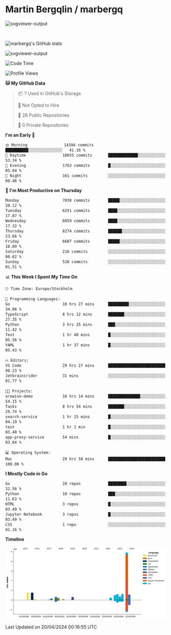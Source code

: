 # Martin Bergqlin / marbergq

![svgviewer-output](https://user-images.githubusercontent.com/2405410/206014777-22d41ecb-c24f-421d-b7d9-bba2cb5bb0de.svg)

<br>

<!--- [![Martin's Week](https://github-readme-stats.vercel.app/api/wakatime?username=marbergq&theme=dark)](https://github.com/anuraghazra/github-readme-stats) -->

![marbergq's GitHub stats](https://github-readme-stats.vercel.app/api?username=marbergq&count_private=true&show_icons=true)

![svgviewer-output](https://wakatime.com/badge/user/3f0a2069-6683-4e19-9a4a-7d21ea815067.svg)

<!--START_SECTION:waka-->
![Code Time](http://img.shields.io/badge/Code%20Time-3%2C961%20hrs%2047%20mins-blue)

![Profile Views](http://img.shields.io/badge/Profile%20Views-0-blue)

**🐱 My GitHub Data** 

> 📦 ? Used in GitHub's Storage 
 > 
> 🚫 Not Opted to Hire
 > 
> 📜 28 Public Repositories 
 > 
> 🔑 0 Private Repositories 
 > 
**I'm an Early 🐤** 

```text
🌞 Morning                14394 commits       ██████████░░░░░░░░░░░░░░░   41.16 % 
🌆 Daytime                18655 commits       █████████████░░░░░░░░░░░░   53.34 % 
🌃 Evening                1763 commits        █░░░░░░░░░░░░░░░░░░░░░░░░   05.04 % 
🌙 Night                  161 commits         ░░░░░░░░░░░░░░░░░░░░░░░░░   00.46 % 
```
📅 **I'm Most Productive on Thursday** 

```text
Monday                   7038 commits        █████░░░░░░░░░░░░░░░░░░░░   20.12 % 
Tuesday                  6251 commits        ████░░░░░░░░░░░░░░░░░░░░░   17.87 % 
Wednesday                6059 commits        ████░░░░░░░░░░░░░░░░░░░░░   17.32 % 
Thursday                 8274 commits        ██████░░░░░░░░░░░░░░░░░░░   23.66 % 
Friday                   6607 commits        █████░░░░░░░░░░░░░░░░░░░░   18.89 % 
Saturday                 216 commits         ░░░░░░░░░░░░░░░░░░░░░░░░░   00.62 % 
Sunday                   528 commits         ░░░░░░░░░░░░░░░░░░░░░░░░░   01.51 % 
```


📊 **This Week I Spent My Time On** 

```text
🕑︎ Time Zone: Europe/Stockholm

💬 Programming Languages: 
Go                       10 hrs 27 mins      █████████░░░░░░░░░░░░░░░░   34.86 % 
TypeScript               8 hrs 12 mins       ███████░░░░░░░░░░░░░░░░░░   27.35 % 
Python                   3 hrs 25 mins       ███░░░░░░░░░░░░░░░░░░░░░░   11.42 % 
Text                     1 hr 40 mins        █░░░░░░░░░░░░░░░░░░░░░░░░   05.56 % 
YAML                     1 hr 37 mins        █░░░░░░░░░░░░░░░░░░░░░░░░   05.43 % 

🔥 Editors: 
VS Code                  29 hrs 27 mins      █████████████████████████   98.23 % 
Jetbrainsrider           31 mins             ░░░░░░░░░░░░░░░░░░░░░░░░░   01.77 % 

🐱‍💻 Projects: 
arawise-demo             16 hrs 14 mins      ██████████████░░░░░░░░░░░   54.15 % 
Tasks                    8 hrs 54 mins       ███████░░░░░░░░░░░░░░░░░░   29.74 % 
search-service           1 hr 15 mins        █░░░░░░░░░░░░░░░░░░░░░░░░   04.19 % 
test                     1 hr 1 min          █░░░░░░░░░░░░░░░░░░░░░░░░   03.40 % 
app-proxy-service        54 mins             █░░░░░░░░░░░░░░░░░░░░░░░░   03.04 % 

💻 Operating System: 
Mac                      29 hrs 58 mins      █████████████████████████   100.00 % 
```

**I Mostly Code in Go** 

```text
Go                       28 repos            ████████░░░░░░░░░░░░░░░░░   32.56 % 
Python                   10 repos            ███░░░░░░░░░░░░░░░░░░░░░░   11.63 % 
HTML                     3 repos             █░░░░░░░░░░░░░░░░░░░░░░░░   03.49 % 
Jupyter Notebook         3 repos             █░░░░░░░░░░░░░░░░░░░░░░░░   03.49 % 
CSS                      1 repo              ░░░░░░░░░░░░░░░░░░░░░░░░░   01.16 % 
```



**Timeline**

![Lines of Code chart](https://raw.githubusercontent.com/marbergq/marbergq/main/assets/bar_graph.png)


 Last Updated on 20/04/2024 00:16:55 UTC
<!--END_SECTION:waka-->

